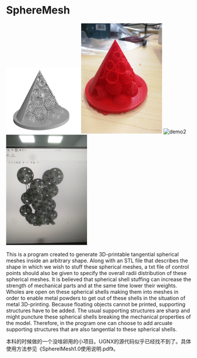 # SphereMesh
<img src="https://github.com/luohaoyuan0420-w/SphereMesh/blob/main/demo1.png" alt="demo1" height="180px" width="200"></img>
<img src="https://github.com/luohaoyuan0420-w/SphereMesh/blob/main/demo1-printed.jpg" alt="demo1-printed" height="300px" width="220"></img>
<img src="https://github.com/luohaoyuan0420-w/SphereMesh/blob/main/demo2.jpg" alt="demo2" height="300px" width="220"></img>
<img src="https://github.com/luohaoyuan0420-w/SphereMesh/blob/main/demo3.jpg" alt="demo3" height="300px" width="220"></img>

This is a program created to generate 3D-printable tangential spherical meshes inside an arbitrary shape. Along with an STL file that describes the shape in which we wish to stuff these spherical meshes, a txt file of control points should also be given to specify the overall radii distribution of these spherical meshes. 
It is believed that spherical shell stuffing can increase the strength of mechanical parts and at the same time lower their weights. Wholes are open on these spherical shells making them into meshes in order to enable metal powders to get out of these shells in the situation of metal 3D-printing. Because floating objects cannot be printed, supporting structures have to be added. The usual supporting structures are sharp and might puncture these spherical shells breaking the mechanical properties of the model. Therefore, in the program one can choose to add arcuate supporting structures that are also tangential to these spherical shells. 

本科的时候做的一个没啥卵用的小项目。UGNX的源代码似乎已经找不到了。具体使用方法参见《SpherelMesh1.0使用说明.pdf》。
